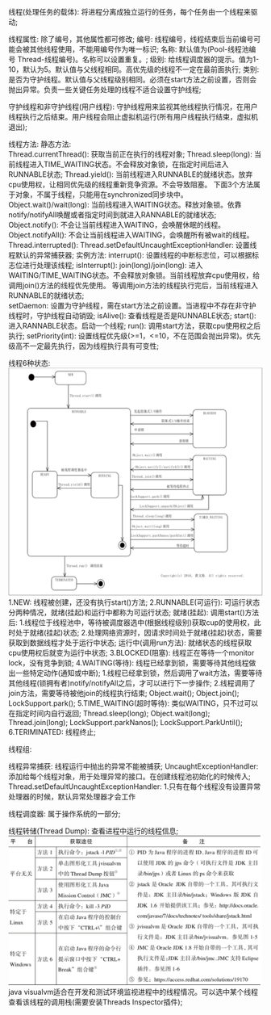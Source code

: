 线程(处理任务的载体): 将进程分离成独立运行的任务，每个任务由一个线程来驱动;

线程属性: 除了编号，其他属性都可修改;
    编号: 线程编号，线程结束后当前编号可能会被其他线程使用，不能用编号作为唯一标识;
    名称: 默认值为(Pool-线程池编号 Thread-线程编号)。名称可以设置重复。;
    级别: 给线程调度器的提示。值为1-10，默认为5。默认值与父线程相同。高优先级的线程不一定在最前面执行;
    类别: 是否为守护线程。默认值与父线程级别相同。必须在start方法之前设置，否则会抛出异常。负责一些关键任务处理的线程不适合设置守护线程;

守护线程和非守护线程(用户线程): 守护线程用来监视其他线程执行情况，在用户线程执行之后结束。用户线程会阻止虚拟机运行(所有用户线程执行结束，虚拟机退出);

线程方法:
    静态方法:   
        Thread.currentThread(): 获取当前正在执行的线程对象;
        Thread.sleep(long): 当前线程进入TIME_WAITING状态。不会释放对象锁，在指定时间后进入RUNNABLE状态;
        Thread.yield(): 当前线程进入RUNNABLE的就绪状态。放弃cpu使用权，让相同优先级的线程重新竞争资源。不会导致阻塞。
        下面3个方法属于对象，不属于线程，只能用在synchronized同步块中。
        Object.wait()/wait(long): 当前线程进入WAITING状态。释放对象锁。依靠notify/notifyAll唤醒或者指定时间到就进入RANNABLE的就绪状态;
        Object.notify(): 不会让当前线程进入WAITING，会唤醒休眠的线程。
        Object.notifyAll(): 不会让当前线程进入WAITING，会唤醒所有被wait的线程。
        Thread.interrupted(): 
        Thread.setDefaultUncaughtExceptionHandler: 设置线程默认的异常捕获器;
    实例方法:
        interrupt(): 设置线程的中断标志位，可以根据标志位进行处理该线程;
        isInterrupt(): 
        join(long)/join(long): 进入WAITING/TIME_WAITING状态。不会释放对象锁。当前线程放弃cpu使用权，给调用join()方法的线程优先使用。 
                               等调用join方法的线程执行完后，当前线程进入RUNNABLE的就绪状态;    
        setDaemon: 设置为守护线程，需在start方法之前设置。当进程中不存在非守护线程时，守护线程自动销毁;
        isAlive(): 查看线程是否是RUNNABLE状态;
        start(): 进入RANNABLE状态。启动一个线程;
        run(): 调用start方法，获取cpu使用权之后执行;
        setPriority(int): 设置线程优先级(>=1，<=10，不在范围会抛出异常)。优先级高不一定最先执行，因为线程执行具有可变性;

线程6种状态:  
    ![img.png](img.png)  
    1.NEW: 线程被创建，还没有执行start()方法;
    2.RUNNABLE(可运行): 可运行状态分两种情况，就绪(挂起)和运行中都称为可运行状态; 
        就绪(挂起):
            调用start()方法后:
            1.线程位于线程池中，等待被调度器选中(根据线程级别)获取cup的使用权，此时处于就绪(挂起)状态;
            2.处理网络资源时，因请求时间处于就绪(挂起)状态，需要获取到数据线程才处于运行中状态;
        运行中(调用run方法): 就绪状态的线程获取cpu使用权后就变为运行中状态;
    3.BLOCKED(阻塞): 线程正在等待一个monitor lock，没有竞争到锁;
    4.WAITING(等待): 线程已经拿到锁，需要等待其他线程做出一些特定动作(通知或中断);
        1.线程已经拿到锁，然后调用了wait方法，需要等待其他线程(锁拥有者)notify/notifyAll之后，才可以进行下一步操作;
        2.线程调用了join方法，需要等待被他join的线程执行结束;
        Object.wait();
        Object.join();
        LockSupport.park();
    5.TIME_WAITING(超时等待): 类似WAITING，只不过可以在指定时间内自行返回;
        Thread.sleep(long);
        Object.wait(long);
        Thread.join(long);
        LockSupport.parkNanos();
        LockSupport.ParkUntil();
    6.TERIMINATED: 线程终止;

线程组:

线程异常捕获: 线程运行中抛出的异常不能被捕获; 
    UncaughtExceptionHandler: 添加给每个线程对象，用于处理异常的接口。在创建线程池初始化的时候传入;
    Thread.setDefaultUncaughtExceptionHandler: 
        1.只有在每个线程没有设置异常处理器的时候，默认异常处理器才会工作

线程调度器: 属于操作系统的一部分;

线程转储(Thread Dump): 查看进程中运行的线程信息;    
    ![img_1.png](img_1.png)  
    java visualvm适合在开发和测试环境监视进程中的线程情况。可以选中某个线程查看该线程的调用栈(需要安装Threads Inspector插件);

    
    

    